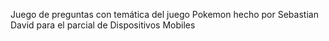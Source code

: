 Juego de preguntas con temática del juego Pokemon hecho por Sebastian David para el parcial de Dispositivos Mobiles
